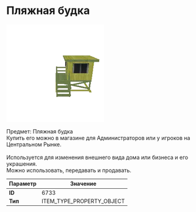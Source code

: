 # Пляжная будка

![Item Image](../img/6733.webp?raw=true)

Предмет: Пляжная будка<br>Купить его можно в магазине для Администраторов или у игроков на Центральном Рынке.<br><br>Используется для изменения внешнего вида дома или бизнеса и его украшения.<br>Можно использовать, передавать и продавать.


| Параметр | Значение |
|----------|----------|
| **ID** | 6733 |
| **Тип** | ITEM_TYPE_PROPERTY_OBJECT |

